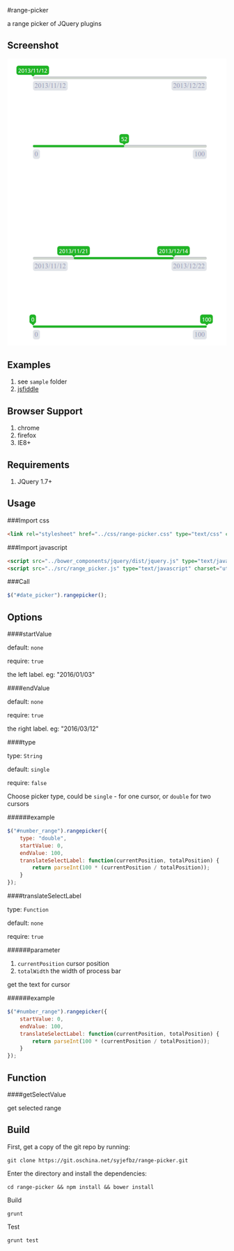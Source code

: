 #range-picker

a range picker of JQuery plugins

Screenshot
---
![date-picker](./images/range-picker.png)

Examples
---
1. see `sample` folder
2. [jsfiddle](https://jsfiddle.net/cqmyg/me1dmz9e/4/)

Browser Support
---
1. chrome
2. firefox
3. IE8+

Requirements
---
1. JQuery 1.7+

Usage
---

###Import css

```html
<link rel="stylesheet" href="../css/range-picker.css" type="text/css" charset="utf-8" />

```

###Import javascript

```html
<script src="../bower_components/jquery/dist/jquery.js" type="text/javascript" charset="utf-8"></script>
<script src="../src/range_picker.js" type="text/javascript" charset="utf-8"></script>

```
###Call
```javascript
$("#date_picker").rangepicker();
```

Options
---

####startValue

default: `none`

require: `true`

the left label. eg: "2016/01/03"

####endValue

default: `none`

require: `true`

the right label. eg: "2016/03/12"

####type

type: `String`

default: `single`

require: `false`

Choose picker type, could be `single` - for one cursor, or `double` for two cursors

######example
```js
$("#number_range").rangepicker({
    type: "double",
    startValue: 0,
    endValue: 100,
    translateSelectLabel: function(currentPosition, totalPosition) {
        return parseInt(100 * (currentPosition / totalPosition));
    }
});
```

####translateSelectLabel

type: `Function`

default: `none`

require: `true`

######parameter
1. `currentPosition` cursor position
2. `totalWidth` the width of process bar

get the text for cursor


######example
```js
$("#number_range").rangepicker({
    startValue: 0,
    endValue: 100,
    translateSelectLabel: function(currentPosition, totalPosition) {
        return parseInt(100 * (currentPosition / totalPosition));
    }
});
```

Function
---

####getSelectValue

get selected range


Build
---

First, get a copy of the git repo by running:

```shell
git clone https://git.oschina.net/syjefbz/range-picker.git
```

Enter the directory and install the dependencies:

```shell
cd range-picker && npm install && bower install
```

Build

```shell
grunt
```

Test

```shell
grunt test
```
